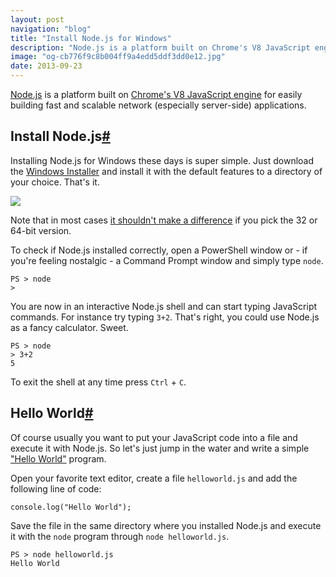 ```yaml
---
layout: post
navigation: "blog"
title: "Install Node.js for Windows"
description: "Node.js is a platform built on Chrome's V8 JavaScript engine for easily building fast and scalable network (especially server-side) applications."
image: "og-cb776f9c8b004ff9a4edd5ddf3dd0e12.jpg"
date: 2013-09-23
---
```


<a target="_blank" href="http://nodejs.org/">Node.js</a> is a platform built on <a target="_blank" href="https://code.google.com/p/v8/">Chrome's V8 JavaScript engine</a> for easily building fast and scalable network (especially server-side) applications.

<h2 id="install-node.js" class="has-permalink">Install Node.js<a class="permalink" title="Permalink" href="#install-node.js">#</a></h2>

Installing Node.js for Windows these days is super simple. Just download the <a target="_blank" href="http://nodejs.org/download/">Windows Installer</a> and install it with the default features to a directory of your choice. That's it.

<img src="{{ site.url }}/content/img/install-nodejs-for-windows-01.png"/>

Note that in most cases <a target="_blank" href="http://stackoverflow.com/a/12522696/135441">it shouldn't make a difference</a> if you pick the 32 or 64-bit version.

To check if Node.js installed correctly, open a PowerShell window or - if you're feeling nostalgic - a Command Prompt window and simply type `node`.

    PS > node
    >

You are now in an interactive Node.js shell and can start typing JavaScript commands. For instance try typing `3+2`. That's right, you could use Node.js as a fancy calculator. Sweet.

    PS > node
    > 3+2
    5

To exit the shell at any time press `Ctrl` + `C`.

<h2 id="hello-world" class="has-permalink">Hello World<a class="permalink" title="Permalink" href="#hello-world">#</a></h2>

Of course usually you want to put your JavaScript code into a file and execute it with Node.js. So let's just jump in the water and write a simple <a target="_blank" href="http://en.wikipedia.org/wiki/Hello_world_program">"Hello World"</a> program.

Open your favorite text editor, create a file `helloworld.js` and add the following line of code:

    console.log("Hello World");

Save the file in the same directory where you installed Node.js and execute it with the `node` program through `node helloworld.js`.

    PS > node helloworld.js
    Hello World
